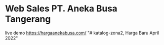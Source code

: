 # Web Sales PT. Aneka Busa Tangerang

live demo https://hargaanekabusa.com/
"# katalog-zona2, Harga Baru April 2022"
